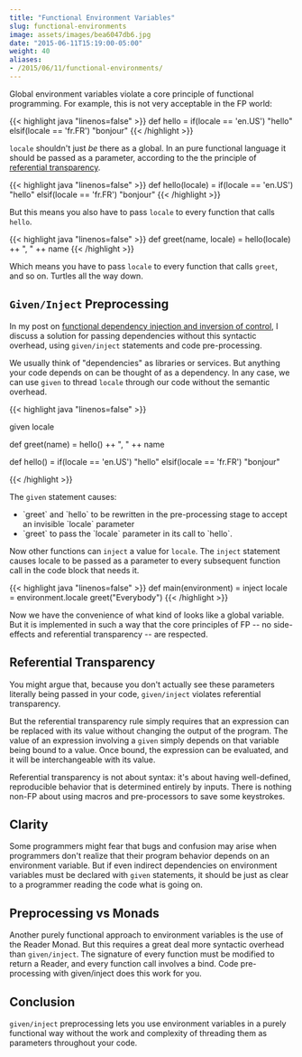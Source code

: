 ```yaml
---
title: "Functional Environment Variables"
slug: functional-environments
image: assets/images/bea6047db6.jpg
date: "2015-06-11T15:19:00-05:00"
weight: 40
aliases:
- /2015/06/11/functional-environments/
---
```


Global environment variables violate a core principle of functional programming.  For example, this is not very acceptable in the FP world:

{{< highlight java "linenos=false" >}}
def hello = 
  if(locale == 'en.US') 
    "hello"
  elsif(locale == 'fr.FR')
    "bonjour"
{{< /highlight >}}


`locale` shouldn't just *be* there as a global.  In an pure functional language it should be passed as a parameter, according to the the principle of <a href="http://en.wikipedia.org/wiki/Referential_transparency_(computer_science)">referential transparency</a>.


{{< highlight java "linenos=false" >}}
def hello(locale) = 
  if(locale == 'en.US') 
    "hello"
  elsif(locale == 'fr.FR')
    "bonjour"
{{< /highlight >}}

But this means you also have to pass `locale` to every function that calls `hello`.

{{< highlight java "linenos=false" >}}
def greet(name, locale) =
   hello(locale) ++ ", " ++ name
{{< /highlight >}}

Which means you have to pass `locale` to every function that calls `greet`, and so on. Turtles all the way down.


## `Given/Inject` Preprocessing


In my post on <a href="http://jonathanwarden.com/2015/06/09/functional-dependency-injection/">functional dependency injection and inversion of control</a>, I discuss a solution for passing dependencies without this syntactic overhead, using `given/inject` statements and code pre-processing.

We usually think of "dependencies" as libraries or services.  But anything your code depends on can be thought of as a dependency.  In any case, we can use `given` to thread `locale` through our code without the semantic overhead.

{{< highlight java "linenos=false" >}}

given locale

def greet(name) =
   hello() ++ ", " ++ name

def hello() = 
  if(locale == 'en.US') 
    "hello"
  elsif(locale == 'fr.FR')
    "bonjour"

{{< /highlight >}}

The `given` statement causes:

<ul>
 	<li>`greet` and `hello` to be rewritten in the pre-processing stage to accept an invisible `locale` parameter</li>
 	<li>`greet` to pass the `locale` parameter in its call to `hello`.</li>
</ul>

Now other functions can `inject` a value for `locale`. The `inject` statement causes locale to be passed as a parameter to every subsequent function call in the code block that needs it.

{{< highlight java "linenos=false" >}}
def main(environment) = 
    inject locale = environment.locale
    greet("Everybody")
{{< /highlight >}}

Now we have the convenience of what kind of looks like a global variable.  But it is implemented in such a way that the core principles of FP -- no side-effects and referential transparency -- are respected.


## Referential Transparency


You might argue that, because you don't actually see these parameters literally being passed in your code, `given/inject` violates referential transparency.

But the referential transparency rule simply requires that an expression can be replaced with its value without changing the output of the program.  The value of an expression involving a `given` simply depends on that variable being bound to a value. Once bound, the expression can be evaluated, and it will be interchangeable with its value.

Referential transparency is not about syntax: it's about having well-defined, reproducible behavior that is determined entirely by inputs.  There is nothing non-FP about using macros and pre-processors to save some keystrokes.

## Clarity

Some programmers might fear that bugs and confusion may arise when programmers don't realize that their program behavior depends on an environment variable.  But if even indirect dependencies on environment variables must be declared with `given` statements, it should be just as clear to a programmer reading the code what is going on.

## Preprocessing vs Monads

Another purely functional approach to environment variables is the use of the Reader Monad. But this requires a great deal more syntactic overhead than `given/inject`.  The signature of every function must be modified to return a Reader, and every function call involves a bind.  Code pre-processing with given/inject does this work for you.

## Conclusion

`given/inject` preprocessing lets you use environment variables in a purely functional way without the work and complexity of threading them as parameters throughout your code.